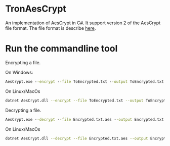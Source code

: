 # TronAesCrypt
An implementation of [AesCrypt](https://www.aescrypt.com/) in C#. It support version 2 of the AesCrypt 
file format. The file format is describe [here](https://www.aescrypt.com/aes_file_format.html).

# Run the commandline tool
Encrypting a file.

On Windows:
  ```cmd
  AesCrypt.exe --encrypt --file ToEncrypted.txt --output ToEncrypted.txt.aes --password Password1234
  ```

On Linux/MacOs
  ```bash
  dotnet AesCrypt.dll --encrypt --file ToEncrypted.txt --output ToEncrypted.txt.aes --password Password1234
  ```

Decrypting a file.

  ```cmd
  AesCrypt.exe --decrypt --file Encrypted.txt.aes --output Encrypted.txt --password Password1234
  ```

On Linux/MacOs
  ```bash
  dotnet AesCrypt.dll --decrypt --file Encrypted.txt.aes --output Encrypted.txt --password Password1234
  ```
